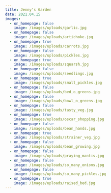 ```yaml
---
title: Jenny's Garden
date: 2021.04.15
images:
  - on_homepage: false
    image: /images/uploads/garlic.jpg
  - on_homepage: false
    image: /images/uploads/artichoke.jpg
  - on_homepage: true
    image: /images/uploads/carrots.jpg
  - on_homepage: false
    image: /images/uploads/pickles.jpg
  - on_homepage: true
    image: /images/uploads/squarsh.jpg
  - on_homepage: false
    image: /images/uploads/seedlings.jpg
  - on_homepage: true
    image: /images/uploads/small_pickles.jpg
  - on_homepage: false
    image: /images/uploads/bed_o_greens.jpg
  - on_homepage: false
    image: /images/uploads/bowl_o_greens.jpg
  - on_homepage: false
    image: /images/uploads/tasty_veg.jpg
  - on_homepage: true
    image: /images/uploads/oscar_shopping.jpg
  - on_homepage: false
    image: /images/uploads/bean_hands.jpg
  - on_homepage: true
    image: /images/uploads/strainer_veg.jpg
  - on_homepage: false
    image: /images/uploads/bean_growing.jpg
  - on_homepage: false
    image: /images/uploads/praying_mantis.jpg
  - on_homepage: false
    image: /images/uploads/so_many_onions.jpg
  - on_homepage: false
    image: /images/uploads/so_many_pickles.jpg
  - on_homepage: true
    image: /images/uploads/raised_bed.jpg
---
```


